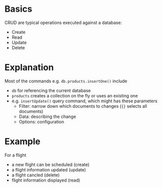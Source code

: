 # Basics

CRUD are typical operations executed against a database:

- Create
- Read
- Update
- Delete

# Explanation

Most of the commands e.g. `db.products.insertOne()` include

- `db` for referencing the current database
- `products` creates a collection on the fly or uses an existing one
- e.g. `insertUpdate()` query command, which might has these parameters
  - Filter: narrow down which documents to changes (`{}` selects all documents)
  - Data: describing the change
  - Options: configuration

# Example

For a flight

- a new flight can be scheduled (create)
- a flight information updated (update)
- a flight cancled (delete)
- flight information displayed (read)
